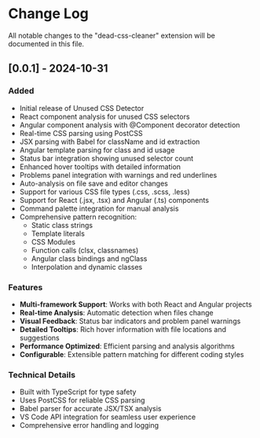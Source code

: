 # Change Log

All notable changes to the "dead-css-cleaner" extension will be documented in this file.

## [0.0.1] - 2024-10-31

### Added
- Initial release of Unused CSS Detector
- React component analysis for unused CSS selectors
- Angular component analysis with @Component decorator detection
- Real-time CSS parsing using PostCSS
- JSX parsing with Babel for className and id extraction
- Angular template parsing for class and id usage
- Status bar integration showing unused selector count
- Enhanced hover tooltips with detailed information
- Problems panel integration with warnings and red underlines
- Auto-analysis on file save and editor changes
- Support for various CSS file types (.css, .scss, .less)
- Support for React (.jsx, .tsx) and Angular (.ts) components
- Command palette integration for manual analysis
- Comprehensive pattern recognition:
  - Static class strings
  - Template literals
  - CSS Modules
  - Function calls (clsx, classnames)
  - Angular class bindings and ngClass
  - Interpolation and dynamic classes

### Features
- **Multi-framework Support**: Works with both React and Angular projects
- **Real-time Analysis**: Automatic detection when files change
- **Visual Feedback**: Status bar indicators and problem panel warnings
- **Detailed Tooltips**: Rich hover information with file locations and suggestions
- **Performance Optimized**: Efficient parsing and analysis algorithms
- **Configurable**: Extensible pattern matching for different coding styles

### Technical Details
- Built with TypeScript for type safety
- Uses PostCSS for reliable CSS parsing
- Babel parser for accurate JSX/TSX analysis
- VS Code API integration for seamless user experience
- Comprehensive error handling and logging